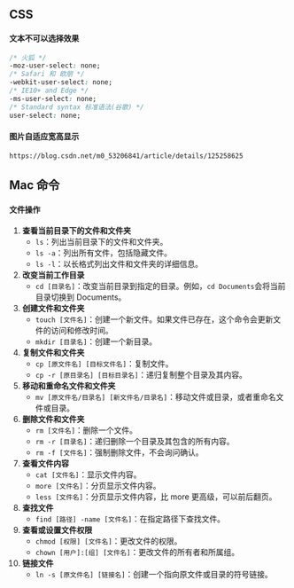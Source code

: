 ## CSS

#### 文本不可以选择效果

```css
/* 火狐 */
-moz-user-select: none;
/* Safari 和 欧朋 */
-webkit-user-select: none;
/* IE10+ and Edge */
-ms-user-select: none;
/* Standard syntax 标准语法(谷歌) */
user-select: none;
```

#### 图片自适应宽高显示

```
https://blog.csdn.net/m0_53206841/article/details/125258625
```

## Mac 命令

#### 文件操作

1. **查看当前目录下的文件和文件夹**
   - `ls`：列出当前目录下的文件和文件夹。
   - `ls -a`：列出所有文件，包括隐藏文件。
   - `ls -l`：以长格式列出文件和文件夹的详细信息。
2. **改变当前工作目录**
   - `cd [目录名]`：改变当前目录到指定的目录。例如，`cd Documents`会将当前目录切换到 Documents。
3. **创建文件和文件夹**
   - `touch [文件名]`：创建一个新文件。如果文件已存在，这个命令会更新文件的访问和修改时间。
   - `mkdir [目录名]`：创建一个新目录。
4. **复制文件和文件夹**
   - `cp [原文件名] [目标文件名]`：复制文件。
   - `cp -r [原目录名] [目标目录名]`：递归复制整个目录及其内容。
5. **移动和重命名文件和文件夹**
   - `mv [原文件名/目录名] [新文件名/目录名]`：移动文件或目录，或者重命名文件或目录。
6. **删除文件和文件夹**
   - `rm [文件名]`：删除一个文件。
   - `rm -r [目录名]`：递归删除一个目录及其包含的所有内容。
   - `rm -f [文件名]`：强制删除文件，不会询问确认。
7. **查看文件内容**
   - `cat [文件名]`：显示文件内容。
   - `more [文件名]`：分页显示文件内容。
   - `less [文件名]`：分页显示文件内容，比 more 更高级，可以前后翻页。
8. **查找文件**
   - `find [路径] -name [文件名]`：在指定路径下查找文件。
9. **查看或设置文件权限**
   - `chmod [权限] [文件名]`：更改文件的权限。
   - `chown [用户]:[组] [文件名]`：更改文件的所有者和所属组。
10. **链接文件**
    - `ln -s [原文件名] [链接名]`：创建一个指向原文件或目录的符号链接。
